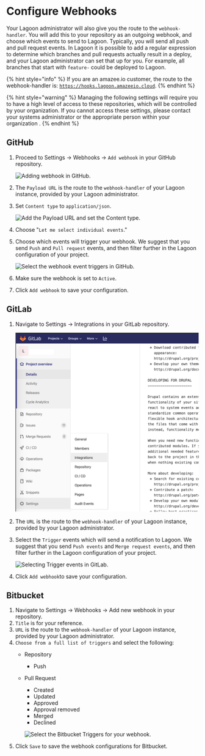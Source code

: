 # Configure Webhooks

Your Lagoon administrator will also give you the route to the `webhook-handler`. You will add this to your repository as an outgoing webhook, and choose which events to send to Lagoon. Typically, you will send all push and pull request events. In Lagoon it is possible to add a regular expression to determine which branches and pull requests actually result in a deploy, and your Lagoon administrator can set that up for you. For example, all branches that start with `feature-` could be deployed to Lagoon.

{% hint style="info" %}
If you are an amazee.io customer, the route to the webhook-handler is: [`https://hooks.lagoon.amazeeio.cloud`](https://hooks.lagoon.amazeeio.cloud).
{% endhint %}

{% hint style="warning" %}
Managing the following settings will require you to have a high level of access to these repositories, which will be controlled by your organization. If you cannot access these settings, please contact your systems administrator or the appropriate person within your organization .
{% endhint %}

## GitHub

1. Proceed to Settings -&gt; Webhooks -&gt; `Add webhook` in your GitHub repository.

   ![Adding webhook in GitHub.](../.gitbook/assets/webhooks-2020-01-23-12-40-16.png)

2. The `Payload URL` is the route to the `webhook-handler` of your Lagoon instance, provided by your Lagoon administrator.
3. Set `Content type` to `application/json`.

   ![Add the Payload URL and set the Content type.](../.gitbook/assets/gh_webhook_1.png)

4. Choose "`Let me select individual events`."
5. Choose which events will trigger your webhook. We suggest that you send `Push` and `Pull request` events, and then filter further in the Lagoon configuration of your project.

   ![Select the webhook event triggers in GitHub.](../.gitbook/assets/gh_webhook_2.png)

6. Make sure the webhook is set to `Active`.
7. Click `Add webhook` to save your configuration.

## GitLab

1. Navigate to Settings -&gt; Integrations in your GitLab repository.

   ![Go to Settings &amp;gt; Integrations in your GitLab repository.](../.gitbook/assets/gitlab-settings%20%284%29%20%284%29%20%285%29%20%286%29%20%284%29%20%283%29.png)

2. The `URL` is the route to the `webhook-handler` of your Lagoon instance, provided by your Lagoon administrator.
3. Select the `Trigger` events which will send a notification to Lagoon. We suggest that you send `Push events` and `Merge request events`, and then filter further in the Lagoon configuration of your project.

   ![Selecting Trigger events in GitLab.](../.gitbook/assets/gitlab_webhook.png)

4. Click `Add webhook`to save your configuration.

## Bitbucket

1. Navigate to Settings -&gt; Webhooks -&gt; Add new webhook in your repository.
2. `Title` is for your reference.
3. `URL` is the route to the `webhook-handler` of your Lagoon instance, provided by your Lagoon administrator.
4. `Choose from a full list of triggers` and select the following:
   * Repository
     * Push
   * Pull Request

     * Created
     * Updated
     * Approved
     * Approval removed
     * Merged
     * Declined

     ![Select the Bitbucket Triggers for your webhook. ](../.gitbook/assets/bb_webhook_1.png)
5. Click `Save` to save the webhook configurations for Bitbucket.


